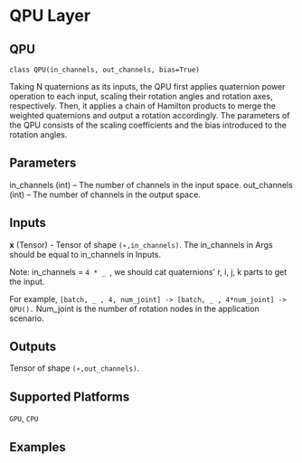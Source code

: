 # QPU Layer

## QPU
```
class QPU(in_channels, out_channels, bias=True)
```
Taking N quaternions as its inputs, the QPU first applies quaternion power operation to each input, scaling their
rotation angles and rotation axes, respectively. Then, it applies a chain of Hamilton products to merge the weighted
quaternions and output a rotation accordingly. The parameters of the QPU consists of the scaling coefficients and the
bias introduced to the rotation angles.

## Parameters
in_channels (int) – The number of channels in the input space.
out_channels (int) – The number of channels in the output space.

## Inputs
**x** (Tensor) - Tensor of shape ```(∗,in_channels)```. The in_channels in Args should be equal to in_channels in Inputs. 

Note: in_channels = ```4 * _ ```, we should cat quaternions' r, i, j, k parts to get the input.

For example, ``` [batch, _ , 4, num_joint] -> [batch, _ , 4*num_joint] -> QPU(). ``` Num\_joint is the number of rotation nodes in the application scenario.

## Outputs
Tensor of shape ```(∗,out_channels)```.

## Supported Platforms
```GPU```, ```CPU```

## Examples
```python

```
